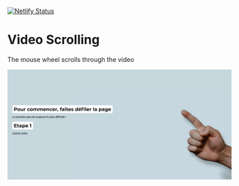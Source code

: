 [![Netlify Status](https://api.netlify.com/api/v1/badges/e63eee64-4aa6-4690-939d-ba1335fe5d9d/deploy-status)](https://app.netlify.com/sites/git-memento/deploys)

# Video Scrolling
The mouse wheel scrolls through the video

<a href="https://video-scrolling.netlify.app" target="_blank">
    <img src="./img/screen.jpg" alt="Project preview">
</a>
